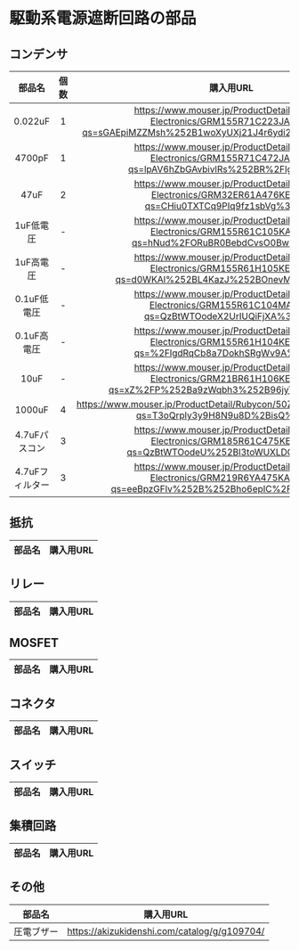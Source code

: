 # 駆動系電源遮断回路の部品
## コンデンサ
|部品名|個数|購入用URL|
|:-:|:-:|:-:|
|0.022uF|1|https://www.mouser.jp/ProductDetail/Murata-Electronics/GRM155R71C223JA01D?qs=sGAEpiMZZMsh%252B1woXyUXj21J4r6ydi2h8ZJeubQ4OzU%3D|
|4700pF|1|https://www.mouser.jp/ProductDetail/Murata-Electronics/GRM155R71C472JA01D?qs=lpAV6hZbGAvbivlRs%252BR%2FIg%3D%3D|
|47uF|2|https://www.mouser.jp/ProductDetail/Murata-Electronics/GRM32ER61A476KE20L?qs=CHiu0TXTCq9PIq9fz1sbVg%3D%3D|
|1uF低電圧|-|https://www.mouser.jp/ProductDetail/Murata-Electronics/GRM155R61C105KA12J?qs=hNud%2FORuBR0BebdCvsO0Bw%3D%3D|
|1uF高電圧|-|https://www.mouser.jp/ProductDetail/Murata-Electronics/GRM155R61H105KE05D?qs=d0WKAl%252BL4KazJ%252BOnevMfYg%3D%3D|
|0.1uF低電圧|-|https://www.mouser.jp/ProductDetail/Murata-Electronics/GRM155R61C104MA88J?qs=QzBtWTOodeX2UrIUQiFjXA%3D%3D|
|0.1uF高電圧|-|https://www.mouser.jp/ProductDetail/Murata-Electronics/GRM155R61H104KE14D?qs=%2FlgdRqCb8a7DokhSRgWv9A%3D%3D|
|10uF|-|https://www.mouser.jp/ProductDetail/Murata-Electronics/GRM21BR61H106KE43K?qs=xZ%2FP%252Ba9zWqbh3%252B96jyTKxw%3D%3D|
|1000uF|4|https://www.mouser.jp/ProductDetail/Rubycon/50ZLH1000MEFC16X25?qs=T3oQrply3y9H8N9u8D%2BisQ%3D%3D|
|4.7uFパスコン|3|https://www.mouser.jp/ProductDetail/Murata-Electronics/GRM185R61C475KE11J?qs=QzBtWTOodeU%252Bl3toWUXLDQ%3D%3D|
|4.7uFフィルター|3|https://www.mouser.jp/ProductDetail/Murata-Electronics/GRM219R6YA475KA73D?qs=eeBpzGFlv%252B%252Bho6epIC%2FPCA%3D%3D|
## 抵抗
|部品名|購入用URL|
|:-:|:-:|
## リレー
|部品名|購入用URL|
|:-:|:-:|
## MOSFET
|部品名|購入用URL|
|:-:|:-:|
## コネクタ
|部品名|購入用URL|
|:-:|:-:|
## スイッチ
|部品名|購入用URL|
|:-:|:-:|
## 集積回路
|部品名|購入用URL|
|:-:|:-:|
## その他
|部品名|購入用URL|
|:-:|:-:|
|圧電ブザー|https://akizukidenshi.com/catalog/g/g109704/|
